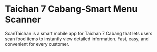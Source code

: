 # Taichan 7 Cabang-Smart Menu Scanner
ScanTaichan is a smart mobile app for Taichan 7 Cabang that lets users scan food items to instantly view detailed information. Fast, easy, and convenient for every customer.
